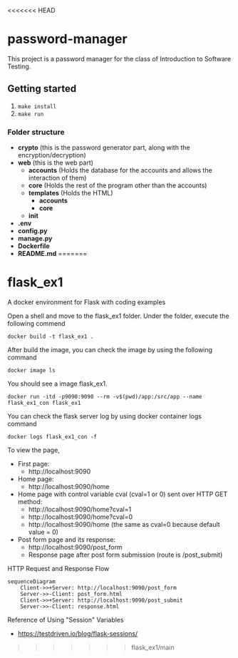 <<<<<<< HEAD
# password-manager

This project is a password manager for the class of Introduction to Software Testing.

## Getting started

1. `make install`
2. `make run`

### Folder structure

- **crypto** (this is the password generator part, along with the encryption/decryption)
- **web** (this is the web part)
    - **accounts** (Holds the database for the accounts and allows the interaction of them)
    - **core** (Holds the rest of the program other than the accounts)
    - **templates** (Holds the HTML)
        - **accounts**
        - **core**
    - **__init__**
- **.env**
- **config.py**
- **manage.py**
- **Dockerfile**
- **README.md**
=======
# flask_ex1
A docker environment for Flask with coding examples

Open a shell and move to the flask_ex1 folder. Under the folder, execute the following commend
```
docker build -t flask_ex1 .
``` 

After build the image, you can check the image by using the following command
```
docker image ls
```
You should see a image flask_ex1.

```
docker run -itd -p9090:9090 --rm -v$(pwd)/app:/src/app --name flask_ex1_con flask_ex1
```

You can check the flask server log by using docker container logs command

```
docker logs flask_ex1_con -f
```

To view the page, 
- First page:
    - http://localhost:9090
- Home page:
    - http://localhost:9090/home
- Home page with control variable cval (cval=1 or 0) sent over HTTP GET method:
    - http://localhost:9090/home?cval=1
    - http://localhost:9090/home?cval=0
    - http://localhost:9090/home (the same as cval=0 because default value = 0)
- Post form page and its response:
    - http://localhost:9090/post_form
    - Response page after post form submission (route is /post_submit)

HTTP Request and Response Flow
```mermaid
sequenceDiagram
    Client->>+Server: http://localhost:9090/post_form
    Server->>-Client: post_form.html
    Client->>+Server: http://localhost:9090/post_submit
    Server->>-Client: response.html
```

Reference of Using "Session" Variables
- https://testdriven.io/blog/flask-sessions/ 



>>>>>>> flask_ex1/main
